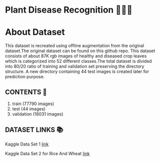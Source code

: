 # Plant Disease Recognition 🌿🍀🔰
# About Dataset
This dataset is recreated using offline augmentation from the original dataset.The original dataset can be found on this github repo.
This dataset consists of about 87K rgb images of healthy and diseased crop leaves which is categorized into 52 different classes.The total dataset is divided into 80/20 ratio of training and validation set preserving the directory structure.
A new directory containing 44 test images is created later for prediction purpose.

## CONTENTS 🔖
1. train (77790 images)
2. test (44 images)
3. validation (18031 images)

## DATASET LINKS 📚
Kaggle Data Set 1 [link](https://www.kaggle.com/datasets/vipoooool/new-plant-diseases-dataset/data)

Kaggle Data Set 2 for Rice And Wheat [link](https://www.kaggle.com/datasets/jawadali1045/20k-multi-class-crop-disease-images)

